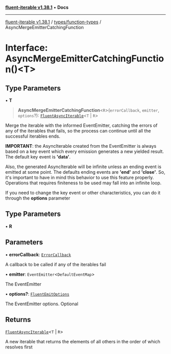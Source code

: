 [**fluent-iterable v1.38.1**](../../../README.md) • **Docs**

***

[fluent-iterable v1.38.1](../../../README.md) / [types/function-types](../README.md) / AsyncMergeEmitterCatchingFunction

# Interface: AsyncMergeEmitterCatchingFunction()\<T\>

## Type Parameters

• **T**

> **AsyncMergeEmitterCatchingFunction**\<`R`\>(`errorCallback`, `emitter`, `options`?): [`FluentAsyncIterable`](../../../index/interfaces/FluentAsyncIterable.md)\<`T` \| `R`\>

Merge the iterable with the informed EventEmitter, catching the errors of any of the iterables that fails, so the process can continue until all the successful iterables ends.

**IMPORTANT**: the AsyncIterable created from the EventEmitter is always based on a key event which every
emission generates a new yielded result. The default key event is **'data'**.

Also, the generated AsyncIterable will be infinite unless an ending event is emitted at some point.
The defaults ending events are **'end'** and **'close'**. So, it's important to have in mind this behavior
to use this feature properly. Operations that requires finiteness to be used may fall into an infinite loop.

If you need to change the key event or other characteristics, you can do it through the **options** parameter

## Type Parameters

• **R**

## Parameters

• **errorCallback**: [`ErrorCallback`](../../interfaces/ErrorCallback.md)

A callback to be called if any of the iterables fail

• **emitter**: `EventEmitter`\<`DefaultEventMap`\>

The EventEmitter

• **options?**: [`FluentEmitOptions`](../../interfaces/FluentEmitOptions.md)

The EventEmitter options. Optional

## Returns

[`FluentAsyncIterable`](../../../index/interfaces/FluentAsyncIterable.md)\<`T` \| `R`\>

A new iterable that returns the elements of all others in the order of which resolves first
